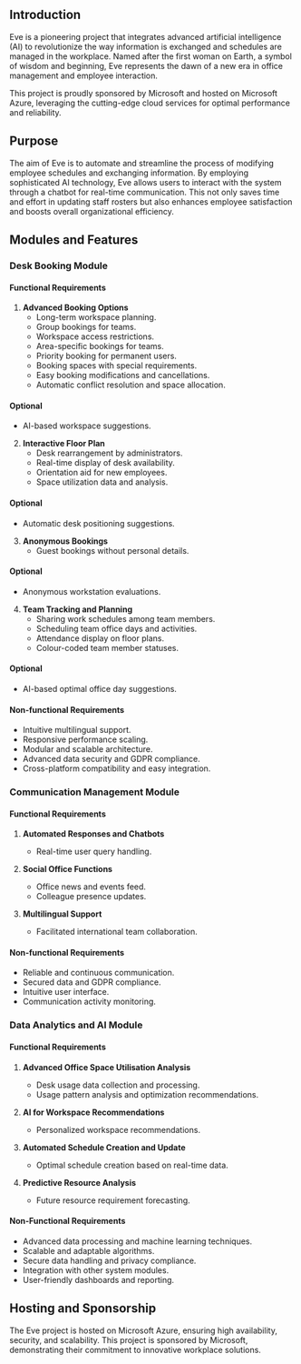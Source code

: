 ## Introduction
Eve is a pioneering project that integrates advanced artificial intelligence (AI) to revolutionize the way information is exchanged and schedules are managed in the workplace. Named after the first woman on Earth, a symbol of wisdom and beginning, Eve represents the dawn of a new era in office management and employee interaction. 

This project is proudly sponsored by Microsoft and hosted on Microsoft Azure, leveraging the cutting-edge cloud services for optimal performance and reliability.

## Purpose
The aim of Eve is to automate and streamline the process of modifying employee schedules and exchanging information. By employing sophisticated AI technology, Eve allows users to interact with the system through a chatbot for real-time communication. This not only saves time and effort in updating staff rosters but also enhances employee satisfaction and boosts overall organizational efficiency.

## Modules and Features

### Desk Booking Module
#### Functional Requirements
1. **Advanced Booking Options**
   - Long-term workspace planning.
   - Group bookings for teams.
   - Workspace access restrictions.
   - Area-specific bookings for teams.
   - Priority booking for permanent users.
   - Booking spaces with special requirements.
   - Easy booking modifications and cancellations.
   - Automatic conflict resolution and space allocation.

#### Optional
   - AI-based workspace suggestions.

2. **Interactive Floor Plan**
   - Desk rearrangement by administrators.
   - Real-time display of desk availability.
   - Orientation aid for new employees.
   - Space utilization data and analysis.

#### Optional
   - Automatic desk positioning suggestions.

3. **Anonymous Bookings**
   - Guest bookings without personal details.

#### Optional
   - Anonymous workstation evaluations.

4. **Team Tracking and Planning**
   - Sharing work schedules among team members.
   - Scheduling team office days and activities.
   - Attendance display on floor plans.
   - Colour-coded team member statuses.

#### Optional
   - AI-based optimal office day suggestions.

#### Non-functional Requirements
   - Intuitive multilingual support.
   - Responsive performance scaling.
   - Modular and scalable architecture.
   - Advanced data security and GDPR compliance.
   - Cross-platform compatibility and easy integration.

### Communication Management Module
#### Functional Requirements
1. **Automated Responses and Chatbots**
   - Real-time user query handling.

2. **Social Office Functions**
   - Office news and events feed.
   - Colleague presence updates.

3. **Multilingual Support**
   - Facilitated international team collaboration.

#### Non-functional Requirements
   - Reliable and continuous communication.
   - Secured data and GDPR compliance.
   - Intuitive user interface.
   - Communication activity monitoring.

### Data Analytics and AI Module
#### Functional Requirements
1. **Advanced Office Space Utilisation Analysis**
   - Desk usage data collection and processing.
   - Usage pattern analysis and optimization recommendations.

2. **AI for Workspace Recommendations**
   - Personalized workspace recommendations.

3. **Automated Schedule Creation and Update**
   - Optimal schedule creation based on real-time data.

4. **Predictive Resource Analysis**
   - Future resource requirement forecasting.

#### Non-Functional Requirements
   - Advanced data processing and machine learning techniques.
   - Scalable and adaptable algorithms.
   - Secure data handling and privacy compliance.
   - Integration with other system modules.
   - User-friendly dashboards and reporting.

## Hosting and Sponsorship
The Eve project is hosted on Microsoft Azure, ensuring high availability, security, and scalability. This project is sponsored by Microsoft, demonstrating their commitment to innovative workplace solutions.
